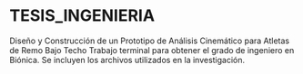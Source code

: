 # TESIS_INGENIERIA
Diseño y Construcción de un Prototipo de Análisis Cinemático para Atletas de Remo Bajo Techo
Trabajo terminal para obtener el grado de ingeniero en Biónica.
Se incluyen los archivos utilizados en la investigación.
